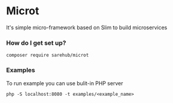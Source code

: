 # Microt
 It's simple micro-framework based on Slim to build microservices

### How do I get set up?

```
composer require sarehub/microt
```

### Examples
To run example you can use bulit-in PHP server

```
php -S localhost:8080 -t examples/<example_name>
```
